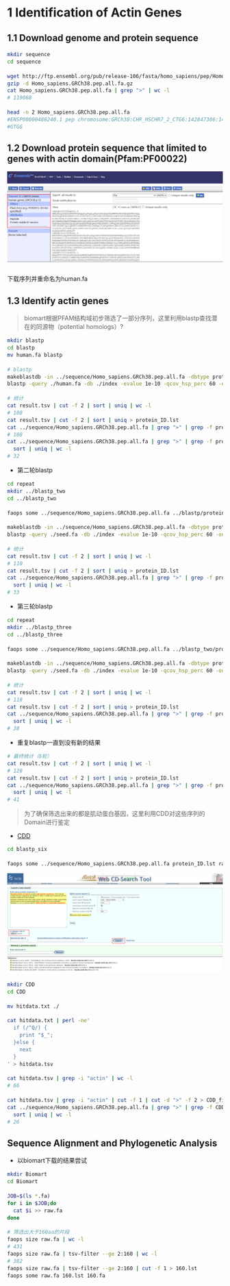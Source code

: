 # 1 Identification of Actin Genes

## 1.1 Download genome and protein sequence 
```bash
mkdir sequence
cd sequence

wget http://ftp.ensembl.org/pub/release-106/fasta/homo_sapiens/pep/Homo_sapiens.GRCh38.pep.all.fa.gz
gzip -d Homo_sapiens.GRCh38.pep.all.fa.gz
cat Homo_sapiens.GRCh38.pep.all.fa | grep ">" | wc -l
# 119068

head -n 2 Homo_sapiens.GRCh38.pep.all.fa
#ENSP00000488240.1 pep chromosome:GRCh38:CHR_HSCHR7_2_CTG6:142847306:142847317:1 gene:ENSG00000282253.1 transcript:ENST00000631435.1 gene_biotype:TR_D_gene transcript_biotype:TR_D_gene gene_symbol:TRBD1 description:T cell receptor beta diversity 1 [Source:HGNC Symbol;Acc:HGNC:12158]
#GTGG
```

## 1.2 Download protein sequence that limited to genes with actin domain(Pfam:PF00022)
![](./Fig/PF00022.png)

下载序列并重命名为human.fa
## 1.3 Identify actin genes
> biomart根据PFAM结构域初步筛选了一部分序列，这里利用blastp查找潜在的同源物（potential homologs）?
```bash
mkdir blastp
cd blastp
mv human.fa blastp

# blastp
makeblastdb -in ../sequence/Homo_sapiens.GRCh38.pep.all.fa -dbtype prot -parse_seqids -out ./index # 建立索引
blastp -query ./human.fa -db ./index -evalue 1e-10 -qcov_hsp_perc 60 -outfmt 6 -num_threads 6 -out result.tsv

# 统计
cat result.tsv | cut -f 2 | sort | uniq | wc -l
# 108
cat result.tsv | cut -f 2 | sort | uniq > protein_ID.lst
cat ../sequence/Homo_sapiens.GRCh38.pep.all.fa | grep ">" | grep -f protein_ID.lst | wc -l
# 108
cat ../sequence/Homo_sapiens.GRCh38.pep.all.fa | grep ">" | grep -f protein_ID.lst | cut -d " " -f 4 | # 查询基因ID
  sort | uniq | wc -l
# 32
```
+ 第二轮blastp
```bash
cd repeat
mkdir ../blastp_two
cd ../blastp_two

faops some ../sequence/Homo_sapiens.GRCh38.pep.all.fa ../blastp/protein_ID.lst seed.fa

makeblastdb -in ../sequence/Homo_sapiens.GRCh38.pep.all.fa -dbtype prot -parse_seqids -out ./index
blastp -query ./seed.fa -db ./index -evalue 1e-10 -qcov_hsp_perc 60 -outfmt 6 -num_threads 6 -out result.tsv

# 统计
cat result.tsv | cut -f 2 | sort | uniq | wc -l
# 110
cat result.tsv | cut -f 2 | sort | uniq > protein_ID.lst
cat ../sequence/Homo_sapiens.GRCh38.pep.all.fa | grep ">" | grep -f protein_ID.lst | cut -d " " -f 4 | # 查询基因ID
  sort | uniq | wc -l
# 33 
```
+ 第三轮blastp
```bash
cd repeat
mkdir ../blastp_three
cd ../blastp_three

faops some ../sequence/Homo_sapiens.GRCh38.pep.all.fa ../blastp_two/protein_ID.lst seed.fa

makeblastdb -in ../sequence/Homo_sapiens.GRCh38.pep.all.fa -dbtype prot -parse_seqids -out ./index
blastp -query ./seed.fa -db ./index -evalue 1e-10 -qcov_hsp_perc 60 -outfmt 6 -num_threads 6 -out result.tsv

# 统计
cat result.tsv | cut -f 2 | sort | uniq | wc -l 
# 118
cat result.tsv | cut -f 2 | sort | uniq > protein_ID.lst
cat ../sequence/Homo_sapiens.GRCh38.pep.all.fa | grep ">" | grep -f protein_ID.lst | cut -d " " -f 4 | # 查询基因ID
  sort | uniq | wc -l
# 38
```
+ 重复blastp一直到没有新的结果
```bash
# 最终统计（6轮）
cat result.tsv | cut -f 2 | sort | uniq | wc -l
# 128
cat result.tsv | cut -f 2 | sort | uniq > protein_ID.lst
cat ../sequence/Homo_sapiens.GRCh38.pep.all.fa | grep ">" | grep -f protein_ID.lst | cut -d " " -f 4 | # 查询基因ID
  sort | uniq | wc -l
# 41
```
> 为了确保筛选出来的都是肌动蛋白基因，这里利用CDD对这些序列的Domain进行鉴定
+ [CDD](https://www.ncbi.nlm.nih.gov/Structure/bwrpsb/bwrpsb.cgi)
```bash
cd blastp_six

faops some ../sequence/Homo_sapiens.GRCh38.pep.all.fa protein_ID.lst raw.fa
```
![](./Fig/CDD.png)
```bash
mkdir CDD
cd CDD

mv hitdata.txt ./

cat hitdata.txt | perl -ne'
  if (/^Q/) {
    print "$_";
  }else {
    next
  }
' > hitdata.tsv

cat hitdata.tsv | grep -i "actin" | wc -l
# 66

cat hitdata.tsv | grep -i "actin" | cut -f 1 | cut -d ">" -f 2 > CDD_filter.lst
cat ../sequence/Homo_sapiens.GRCh38.pep.all.fa | grep ">" | grep -f CDD_filter.lst | cut -d " " -f 4 | # 查询基因ID
  sort | uniq | wc -l
# 26
```

## Sequence Alignment and Phylogenetic Analysis
+ 以biomart下载的结果尝试
```bash
mkdir Biomart
cd Biomart

JOB=$(ls *.fa)
for i in $JOB;do
  cat $i >> raw.fa
done

# 筛选出大于160aa的片段
faops size raw.fa | wc -l 
# 431
faops size raw.fa | tsv-filter --ge 2:160 | wc -l
# 382
faops size raw.fa | tsv-filter --ge 2:160 | cut -f 1 > 160.lst
faops some raw.fa 160.lst 160.fa
```












